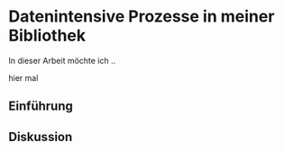 # Datenintensive Prozesse in meiner Bibliothek

In dieser Arbeit möchte ich ..

hier mal 

## Einführung

## Diskussion


